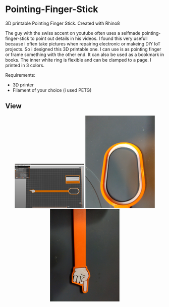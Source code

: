 # Pointing-Finger-Stick
3D printable Pointing Finger Stick. Created with Rhino8

The guy with the swiss accent on youtube often uses a selfmade pointing-finger-stick to point out details in his videos.
I found this very usefull because i often take pictures when repairing electronic or makeing DIY IoT projects.
So i designed this 3D printable one. I can use is as pointing finger or frame something with the other end. 
It can also be used as a bookmark in books. The inner white ring is flexible and can be clamped to a page.
I printed in 3 colors.

Requirements:
* 3D printer 
* Filament of your choice (i used PETG)

## View
<p align="center">
<img src="prusa-slicer_dISUzNszLY.png" width="220"> 
<img src="IMG_20250124_175504.jpg" width="220"> 
<img src="IMG_20250124_175525.jpg" width="220">
</p> 
